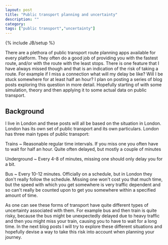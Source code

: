 ```yaml
---
layout: post
title: "Public transport planning and uncertainty"
description: ""
category: 
tags: ["public transport","uncertainty"]
---
```

{% include JB/setup %}

There are a plethora of public transport route planning apps available for every platform. They often do a good job of providing you with the fastest route, and/or with the route with the least stops. There is one feature that I have always missed though and that is an indication of the risk of taking a route. For example if I miss a connection what will my delay be like? Will I be stuck somewhere for at least half an hour? I plan on posting a series of blog posts exploring this question in more detail. Hopefully starting of with some simulation, theory and then applying it to some actual data on public transport.

## Background

I live in London and these posts will all be based on the situation in London. London has its own set of public transport and its own particulars. London has three main types of public transport:

Trains 
  ~ Reasonable regular time intervals. If you miss one you often have to wait for half an hour. Quite often delayed, but mostly a couple of minutes

Underground
  ~ Every 4-8 of minutes, missing one should only delay you for a bit.

Bus
  ~ Every 10-12 minutes. Officially on a schedule, but in London they don't really follow the schedule. Missing one won't cost you that much time, but the speed with which you get somewhere is very traffic dependent and so can't really be counted upon to get you somewhere within a specified amount of time.

As one can see these forms of transport have quite different types of uncertainty associated with them. For example bus and then train is quite risky, because the bus might be unexpectedly delayed due to heavy traffic and then you might miss your train, causing you to have to wait for a long time. In the next blog posts I will try to explore these different situations and hopefully devise a way to take this risk into account when planning your journey.
